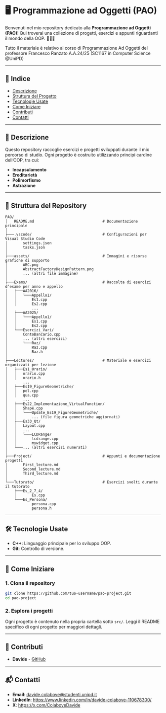 # 🖥️ Programmazione ad Oggetti (PAO)

Benvenuti nel mio repository dedicato alla **Programmazione ad Oggetti (PAO)**! Qui troverai una collezione di progetti, esercizi e appunti riguardanti il mondo della OOP. 👨‍💻🌐

Tutto il materiale è relativo al corso di Programmazione Ad Oggetti del professore Francesco Ranzato A.A.24/25 (SC1167 in Computer Science @UniPD)

---

## 📜 Indice

- [Descrizione](#-descrizione)
- [Struttura del Progetto](#-struttura-del-progetto)
- [Tecnologie Usate](#-tecnologie-usate)
- [Come Iniziare](#-come-iniziare)
- [Contributi](#-contributi)
- [Contatti](#-contatti)

---

## 🧩 Descrizione

Questo repository raccoglie esercizi e progetti sviluppati durante il mio percorso di studio. Ogni progetto è costruito utilizzando principi cardine dell’OOP, tra cui:

- **Incapsulamento**
- **Ereditarietà**
- **Polimorfismo**
- **Astrazione**

---

## 📂 Struttura del Repository

```text
PAO/
│   README.md                               # Documentazione principale
│
├───.vscode/                                # Configurazioni per Visual Studio Code
│       settings.json
│       tasks.json
│
├───assets/                                 # Immagini e risorse grafiche di supporto
│       ABC.png
│       AbstractFactoryDesignPattern.png
│       ... (altri file immagine)
│
├───Exams/                                  # Raccolta di esercizi d’esame per anno e appello
│   ├───AA2016/
│   │   └───Appello1/
│   │       Es1.cpp
│   │       Es2.cpp
│           ...
│   ├───AA2025/
│   │   └───Appello1/
│   │       Es1.cpp
│   │       Es2.cpp
│   └───Esercizi_Vari/
│       ContoBancario.cpp
│       ... (altri esercizi)
│       └───Raz/
│           Raz.cpp
│           Raz.h
│
├───Lectures/                               # Materiale e esercizi organizzati per lezione
│   ├───Es1_Orario/
│   │   orario.cpp
│   │   orario.h
│       ...
│   ├───Es19_FigureGeometriche/
│   │   pol.cpp
│   │   qua.cpp
│       ...
│   ├───Es22_Implementazione_VirtualFunction/
│   │   Shape.cpp
│   │   └───Update_Es19_FigureGeometriche/
│   │       ... (file figura geometriche aggiornati)
│   ├───Es33_Qt/
│   │   Layout.cpp
│   │   ...
│   │   └───LCDRange/
│   │       lcdrange.cpp
│   │       mywidget.cpp
│   └───... (altri esercizi numerati)
│
├───Project/                                # Appunti e documentazione progetti
│       First_lecture.md
│       Second_lecture.md
│       Third_lecture.md
│
└───Tutorato/                               # Esercizi svolti durante il tutorato
    ├───Es_2_7_4/
    │       Es.cpp
    └───Es_Persona/
            persona.cpp
            persona.h

```
---

## 🛠️ Tecnologie Usate

- **C++**: Linguaggio principale per lo sviluppo OOP.
- **Git**: Controllo di versione.

---

## 🚀 Come Iniziare

### 1. Clona il repository

```bash
git clone https://github.com/tuo-username/pao-project.git
cd pao-project
```

### 2. Esplora i progetti

Ogni progetto è contenuto nella propria cartella sotto `src/`. Leggi il README specifico di ogni progetto per maggiori dettagli.

---

## 🤝 Contributi

- **Davide** - [GitHub](https://github.com/DavideColabove)

---

## 📬 Contatti

- **Email**: davide.colabove@studenti.unipd.it
- **LinkedIn**: https://www.linkedin.com/in/davide-colabove-110678300/
- **X**: https://x.com/ColaboveDavide
